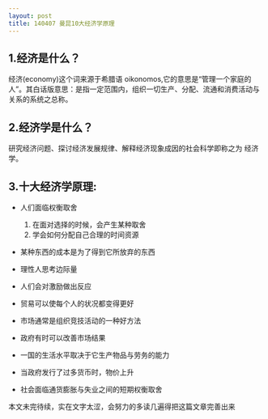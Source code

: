 ```yaml
---
layout: post
title: 140407 曼昆10大经济学原理
---
```


## 1.经济是什么？

经济(economy)这个词来源于希腊语 oikonomos,它的意思是“管理一个家庭的人”。其白话版意思：是指一定范围内，组织一切生产、分配、流通和消费活动与关系的系统之总称。

## 2.经济学是什么？

研究经济问题、探讨经济发展规律、解释经济现象成因的社会科学即称之为 经济学。

## 3.十大经济学原理:

- 人们面临权衡取舍
	1. 在面对选择的时候，会产生某种取舍
	2. 学会如何分配自己合理的时间资源

- 某种东西的成本是为了得到它所放弃的东西
- 理性人思考边际量
- 人们会对激励做出反应
- 贸易可以使每个人的状况都变得更好
- 市场通常是组织竞技活动的一种好方法
- 政府有时可以改善市场结果
- 一国的生活水平取决于它生产物品与劳务的能力
- 当政府发行了过多货币时，物价上升
- 社会面临通货膨胀与失业之间的短期权衡取舍




本文未完待续，实在文字太涩，会努力的多读几遍得把这篇文章完善出来
